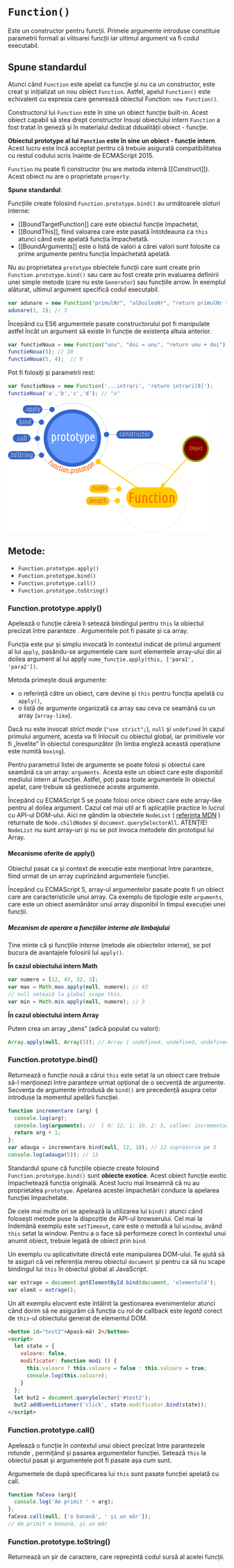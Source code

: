 # `Function()`

Este un constructor pentru funcții. Primele argumente introduse constituie parametrii formali ai viitoarei funcții iar ultimul argument va fi codul executabil.

## Spune standardul

Atunci când `Function` este apelat ca funcție și nu ca un constructor, este creat și inițializat un nou obiect `Function`. Astfel, apelul `Function()` este echivalent cu expresia care generează obiectul Function: `new Function()`.

Constructorul lui `Function` este în sine un obiect funcție built-in. Acest obiect capabil să stea drept constructor însuși obiectului intern `Function` a fost tratat în geneză și în materialul dedicat ddualității obiect - funcție.

**Obiectul prototype al lui `Function` este în sine un obiect - funcție intern**. Acest lucru este încă acceptat pentru că trebuie asigurată compatibilitatea cu restul codului scris înainte de ECMAScript 2015.

`Function` nu poate fi constructor (nu are metoda internă \[\[Construct]]). Acest obiect nu are o proprietate `property`.

**Spune standardul**:

Funcțiile create folosind `Function.prototype.bind()` au următoarele sloturi interne:

-   \[\[BoundTargetFunction]] care este obiectul funcție împachetat,
-   \[\[BoundThis]], fiind valoarea care este pasată întotdeauna ca `this` atunci când este apelată funcția împachetată.
-   \[\[BoundArguments]] este o listă de valori a cărei valori sunt folosite ca prime argumente pentru funcția împachetată apelată.

Nu au proprietatea `prototype` obiectele funcții care sunt create prin `Function.prototype.bind()` sau care au fost create prin evaluarea definirii unei simple metode (care nu este `Generator`) sau funcțiile arrow.
În exemplul alăturat, ultimul argument specifică codul executabil.

```javascript
var adunare = new Function("primulNr", "alDoileaNr", "return primulNr + alDoileaNr");
adunare(1, 2); // 3
```

Începând cu ES6 argumentele pasate constructorului pot fi manipulate astfel încât un argument să existe în funcție de existența altuia anterior.

```javascript
var functieNoua = new Function("unu", "doi = unu", "return unu + doi");
functieNoua(5); // 10
functieNoua(5, 4);  // 9
```

Pot fi folosiți și parametrii rest:

```javascript
var functieNoua = new Function('...intrari', 'return intrari[0]');
functieNoua('a','b','c','d'); // "a"
```

![](FunctiiMap.png)

## Metode:

-   `Function.prototype.apply()`
-   `Function.prototype.bind()`
-   `Function.prototype.call()`
-   `Function.prototype.toString()`

### Function.prototype.apply()

Apelează o funcție căreia îi setează bindingul pentru `this` la obiectul precizat între paranteze . Argumentele pot fi pasate și ca array.

Funcția este pur și simplu invocată în contextul indicat de primul argument al lui `apply`, pasându-se argumentele care sunt elementele array-ului din al doilea argument al lui apply `nume_funcție.apply(this, ['para1', 'para2'])`.

Metoda primește două argumente:

-   o referință către un obiect, care devine și `this` pentru funcția apelată cu `apply()`,
-   o listă de argumente organizată ca array sau ceva ce seamănă cu un array (`array-like`).

Dacă nu este invocat *strict mode* (`"use strict";`), `null` și `undefined` în cazul primului argument, acesta va fi înlocuit cu obiectul global, iar primitivele vor fi „învelite” în obiectul corespunzător (în limba engleză această operațiune este numită `boxing`).

Pentru parametrul listei de argumente se poate folosi și obiectul care seamănă ca un array: `arguments`. Acesta este un obiect care este disponibil mediului intern al funcției. Astfel, poți pasa toate argumentele în obiectul apelat, care trebuie să gestioneze aceste argumente.

Începând cu ECMAScript 5 se poate folosi orice obiect care este array-like pentru al doilea argument. Cazul cel mai util ar fi aplicațiile practice în lucrul cu API-ul DOM-ului. Aici ne gândim la obiectele `NodeList` ( [referința MDN](https://developer.mozilla.org/en-US/docs/Web/API/NodeList) ) returnate de `Node.childNodes` și `document.querySelectorAll`. ATENȚIE! `NodeList` nu sunt array-uri și nu se pot invoca metodele din prototipul lui Array.

#### Mecanisme oferite de apply()

Obiectul pasat ca și context de execuție este menționat între paranteze, fiind urmat de un array cuprinzând argumentele funcției.

Începând cu ECMAScript 5, array-ul argumentelor pasate poate fi un obiect care are caracteristicile unui array. Ca exemplu de tipologie este `arguments`, care este un obiect asemănător unui array disponibil în timpul execuției unei funcții.

##### Mecanism de operare a funcțiilor interne ale limbajului

Ține minte că și funcțiile interne (metode ale obiectelor interne), se pot bucura de avantajele folosirii lui `apply()`.

**În cazul obiectului intern Math**

```javascript
var numere = [12, 43, 32, 3];
var max = Math.max.apply(null, numere); // 43
// null setează la global scope this.
var min = Math.min.apply(null, numere); // 3
```

**În cazul obiectului intern Array**

Putem crea un array „dens” (adică populat cu valori):

```javascript
Array.apply(null, Array(5)); // Array [ undefined, undefined, undefined, undefined, undefined ]
```

### Function.prototype.bind()

Returnează o funcție nouă a cărui `this` este setat la un obiect care trebuie să-l menționezi între paranteze urmat opțional de o secvență de argumente. Secvența de argumente introdusă de `bind()` are precedență asupra celor introduse la momentul apelării funcției.

```javascript
function incrementare (arg) {
  console.log(arg);
  console.log(arguments); //  { 0: 12, 1: 10, 2: 5, callee: incrementare(), length: 3, __proto__: Object }
  return arg + 1;
};
var adauga = incrementare.bind(null, 12, 10); // 12 suprascrie pe 5
console.log(adauga(5)); // 13
```

Standardul spune că funcțiile obiecte create folosind `Function.prototype.bind()` sunt **obiecte exotice**. Acest obiect funcție exotic împachetează funcția originală. Acest lucru mai înseamnă că nu au proprietatea `prototype`. Apelarea acestei împachetări conduce la apelarea funcției împachetate.

De cele mai multe ori se apelează la utilizarea lui `bind()` atunci când folosești metode puse la dispoziție de API-ul browserului. Cel mai la îndemână exemplu este `setTimeout`, care este o metodă a lui `window`, având `this` setat la window. Pentru a o face să performeze corect în contextul unui anumit obiect, trebuie legată de obiect prin `bind`.

Un exemplu cu aplicativitate directă este manipularea DOM-ului. Te ajută să te asiguri că vei referenția mereu obiectul `document` și pentru ca să nu scape bindingul lui `this` în obiectul global al JavaScript.

```javascript
var extrage = document.getElementById.bind(document, 'elementulX');
var elemX = extrage();
```

Un alt exemplu elocvent este întâlnit la gestionarea evenimentelor atunci când dorim să ne asigurăm că funcția cu rol de callback este *legată* corect de `this`-ul obiectului generat de elementul DOM.

```html
<button id="test2">Apasă-mă! 2</button>
<script>
  let state = {
    valoare: false,
    modificator: function modi () {
      this.valoare ? this.valoare = false : this.valoare = true;
      console.log(this.valoare);
    }
  };
  let but2 = document.querySelector('#test2');
  but2.addEventListener('click', state.modificator.bind(state));
</script>
```

### Function.prototype.call()

Apelează o funcție în contextul unui obiect precizat între parantezele rotunde , permițând și pasarea argumentelor funcției. Setează `this` la obiectul pasat și argumentele pot fi pasate așa cum sunt.

Argumentele de după specificarea lui `this` sunt pasate funcției apelată cu call.

```javascript
function faCeva (arg){
  console.log('Am primit ' + arg);
};
faCeva.call(null, ['o banană', ' și un măr']);
// Am primit o banană, și un măr
```

### Function.prototype.toString()

Returnează un șir de caractere, care reprezintă codul sursă al acelei funcții.
